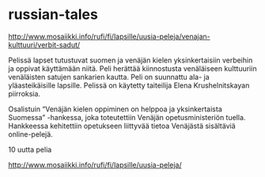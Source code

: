 # russian-tales
http://www.mosaiikki.info/rufi/fi/lapsille/uusia-peleja/venajan-kulttuuri/verbit-sadut/

Pelissä lapset tutustuvat suomen ja venäjän kielen yksinkertaisiin verbeihin ja oppivat käyttämään niitä. Peli herättää kiinnostusta venäläiseen kulttuuriin venäläisten satujen sankarien kautta. Peli on suunnattu ala- ja yläasteikäisille lapsille. Pelissä on käytetty  taiteilija Elena Krushelnitskayan piirroksia.


Osalistuin “Venäjän kielen oppiminen on helppoa ja yksinkertaista Suomessa” -hankessa, joka toteutettiin Venäjän opetusministeriön tuella. Hankkeessa kehitettiin opetukseen liittyvää tietoa Venäjästä sisältäviä online-pelejä.

10 uutta pelia

http://www.mosaiikki.info/rufi/fi/lapsille/uusia-peleja/
